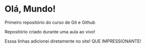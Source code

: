 # Olá, Mundo!
 Primeiro repositório do curso de Git e Github

 Repositório criado durante uma aula ao vivo!
 
 Esssa linhas adicionei diretamente no site! QUE IMPRESSIONANTE!
